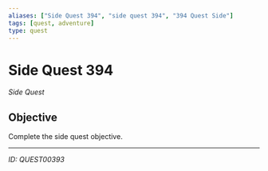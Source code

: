 ```yaml
---
aliases: ["Side Quest 394", "side quest 394", "394 Quest Side"]
tags: [quest, adventure]
type: quest
---
```


# Side Quest 394

*Side Quest*

## Objective
Complete the side quest objective.

---
*ID: QUEST00393*